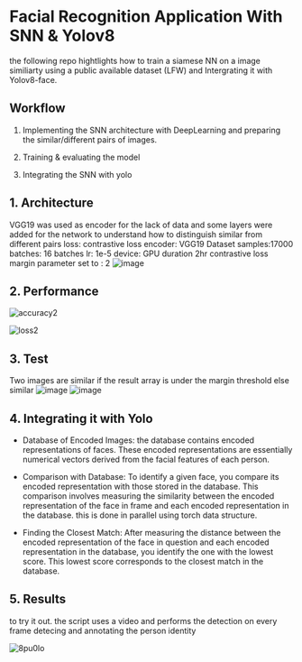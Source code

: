 # Facial Recognition Application With SNN & Yolov8

the following repo hightlights how to train a siamese NN on a image similiarty using a public available dataset (LFW) and Intergrating it with Yolov8-face.

## Workflow

1. Implementing the SNN architecture with DeepLearning and preparing the similar/different pairs of images.

2. Training & evaluating the model

3. Integrating the SNN with yolo 

## 1. Architecture 
VGG19 was used as encoder for the lack of data and some layers were added for the network to understand how to distinguish similar from different pairs
loss: contrastive loss
encoder: VGG19
Dataset samples:17000
batches: 16 batches
lr: 1e-5
device: GPU
duration 2hr
contrastive loss margin parameter set to : 2
![image](https://github.com/00VALAK00/Facial-recognition-system/assets/117487025/befccd39-c850-437d-8248-a822f8c10ff9)

## 2. Performance 
![accuracy2](https://github.com/00VALAK00/Facial-recognition-system/assets/117487025/8f120649-a6ed-4c3b-b283-96a33030e0bf)

![loss2](https://github.com/00VALAK00/Facial-recognition-system/assets/117487025/9ace3de8-5fff-4fbe-85d4-e2ce3a6b637e)

## 3. Test
Two images are similar if the result array is under the margin threshold else similar
![image](https://github.com/00VALAK00/Facial-recognition-system/assets/117487025/a6c26c5f-4abc-4203-93d1-0ac68d394cb3)
![image](https://github.com/00VALAK00/Facial-recognition-system/assets/117487025/a66e947c-eeae-4227-970a-481ec5bcfaa5)

## 4. Integrating it with Yolo 
- Database of Encoded Images:  the database contains encoded representations of faces. These encoded representations are essentially numerical vectors derived from the facial features of each person.

- Comparison with Database: To identify a given face, you compare its encoded representation with those stored in the database. This comparison involves measuring the similarity  between the encoded representation of the face in frame and each encoded representation in the database.
this is done in parallel using torch data structure.

- Finding the Closest Match: After measuring the distance between the encoded representation of the face in question and each encoded representation in the database, you identify the one with the lowest score. This lowest score corresponds to the closest match in the database.


## 5. Results 
to try it out. the script uses a video and performs the detection on every frame detecing and annotating the person identity 

![8pu0lo](https://github.com/00VALAK00/Facial-recognition-system/assets/117487025/5a87d117-dbc5-4dc9-bd4e-fc7d68f60239)
